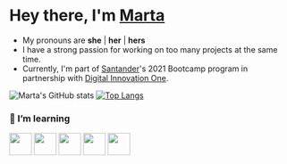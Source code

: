 # Hey there, I'm [Marta]( https://www.linkedin.com/in/martapederiva/)
- My pronouns are **she** | **her** | **hers**
- I have a strong passion for working on too many projects at the same time.
- Currently, I'm part of [Santander](https://app.becas-santander.com/pt-BR/program/santanderbootcamp)'s 2021 Bootcamp program in partnership with [Digital Innovation One](https://digitalinnovation.one/ "DIO").

![Marta's GitHub stats](https://github-readme-stats.vercel.app/api?username=mpederiva&theme=radical&show_icons=true) [![Top Langs](https://github-readme-stats.vercel.app/api/top-langs/?username=mpederiva&layout=compact&theme=radical&show_icons=true)](https://github.com/mpederiva/github-readme-stats)


### 📁 I’m learning
<div align="left">
  <img src="https://user-images.githubusercontent.com/80361071/124165467-354b7380-da78-11eb-8097-8cc34a52ebe7.png" width="40">
  <img src="https://user-images.githubusercontent.com/80361071/124165298-fae1d680-da77-11eb-9693-ee896fb3d4e6.png" width="40">
  <img src="https://user-images.githubusercontent.com/80361071/124165553-50b67e80-da78-11eb-9efd-3cc0bde19c06.png" width="40"> 
  <img src="https://user-images.githubusercontent.com/80361071/124165619-60ce5e00-da78-11eb-9ed4-0177778fffca.png" width="40">
  <img src="https://user-images.githubusercontent.com/80361071/124165521-44cabc80-da78-11eb-9631-2595adf606d7.png" width="40">
</div>



